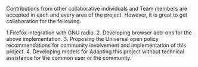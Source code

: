 Contributions from other collaborative individuals and Team members are accepted in each and every area of the project. However, it is great to get collaboration for the following.

 1.Firefox integration with GNU radio.
 2. Developing browser add-ons for the above implementation.
 3. Proposing the Universal open policy recommendations for community involvement and   implementation of this project. 
 4. Developing models for Adapting this project without technical assistance for the common user or the community.
